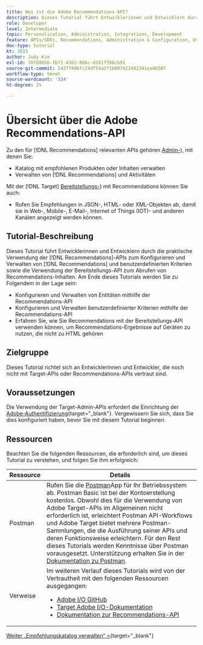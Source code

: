 ```yaml
---
title: Was ist die Adobe Recommendations-API?
description: Dieses Tutorial führt Entwicklerinnen und Entwicklern durch die praktische Verwendung der Adobe Target Recommendations-APIs zum Konfigurieren und Verwalten von Recommendations-Katalogen und benutzerdefinierten Kriterien sowie die Verwendung der Bereitstellungs-API zum Abrufen von Recommendations-Inhalten.
role: Developer
level: Intermediate
topic: Personalization, Administration, Integrations, Development
feature: APIs/SDKs, Recommendations, Administration & Configuration, Overview
doc-type: tutorial
kt: 3815
author: Judy Kim
exl-id: 10f80056-fb71-4362-86bc-d161f596cb91
source-git-commit: 542ff406fc24df54a2f1b007422492341ea46507
workflow-type: tm+mt
source-wordcount: '334'
ht-degree: 2%

---
```


# Übersicht über die Adobe Recommendations-API

Zu den für [!DNL Recommendations] relevanten APIs gehören [Admin-](https://experienceleague.adobe.com/docs/target/using/apis/api-overview.html?lang=en)), mit denen Sie:

* Katalog mit empfohlenen Produkten oder Inhalten verwalten
* Verwalten von [!DNL Recommendations] und Aktivitäten

Mit der [!DNL Target] [Bereitstellungs-](https://experienceleague.adobe.com/docs/target/using/apis/api-overview.html?lang=en)) mit Recommendations können Sie auch:

* Rufen Sie Empfehlungen in JSON-, HTML- oder XML-Objekten ab, damit sie in Web-, Mobile-, E-Mail-, Internet of Things (IOT)- und anderen Kanälen angezeigt werden können.

## Tutorial-Beschreibung

Dieses Tutorial führt Entwicklerinnen und Entwicklern durch die praktische Verwendung der [!DNL Recommendations]-APIs zum Konfigurieren und Verwalten von [!DNL Recommendations] und benutzerdefinierten Kriterien sowie die Verwendung der Bereitstellungs-API zum Abrufen von Recommendations-Inhalten. Am Ende dieses Tutorials werden Sie zu Folgendem in der Lage sein:

* Konfigurieren und Verwalten von Entitäten mithilfe der Recommendations-API
* Konfigurieren und Verwalten benutzerdefinierter Kriterien mithilfe der Recommendations-API
* Erfahren Sie, wie Sie Recommendations mit der Bereitstellungs-API verwenden können, um Recommendations-Ergebnisse auf Geräten zu nutzen, die nicht zu HTML gehören

## Zielgruppe

Dieses Tutorial richtet sich an Entwicklerinnen und Entwickler, die noch nicht mit Target-APIs oder Recommendations-APIs vertraut sind.

## Voraussetzungen

Die Verwendung der Target-Admin-APIs erfordert die Einrichtung der [Adobe-Authentifizierung](https://experienceleague.adobe.com/docs/target-dev/developer/api/configure-authentication.html?lang=de){target="_blank"}. Vergewissern Sie sich, dass Sie dies konfiguriert haben, bevor Sie mit diesem Tutorial beginnen.

## Ressourcen

Beachten Sie die folgenden Ressourcen, die erforderlich sind, um dieses Tutorial zu verstehen, und folgen Sie ihm erfolgreich:

| Ressource | Details |
| --- | --- |
| Postman | Rufen Sie die [Postman](https://www.postman.com/downloads/)App für Ihr Betriebssystem ab. Postman Basic ist bei der Kontoerstellung kostenlos. Obwohl dies für die Verwendung von Adobe Target-APIs im Allgemeinen nicht erforderlich ist, erleichtert Postman API-Workflows und Adobe Target bietet mehrere Postman-Sammlungen, die die Ausführung seiner APIs und deren Funktionsweise erleichtern. Für den Rest dieses Tutorials werden Kenntnisse über Postman vorausgesetzt. Unterstützung erhalten Sie in der [Dokumentation zu Postman](https://learning.getpostman.com/). |
| Verweise | Im weiteren Verlauf dieses Tutorials wird von der Vertrautheit mit den folgenden Ressourcen ausgegangen:<UL><li>[Adobe I/O GitHub](https://github.com/adobeio)</li><li>[Target Adobe I/O-Dokumentation](https://developers.adobetarget.com/api/#introduction)</li><li>[Dokumentation zur Recommendations-API](https://developers.adobetarget.com/api/recommendations/)</li></ul> |

[Weiter „Empfehlungskatalog verwalten“ >](https://experienceleague.adobe.com/docs/target-dev/developer/api/recommendations-api/manage-catalog.html){target="_blank"}
